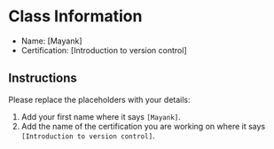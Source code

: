# Class Information
- Name: [Mayank]  
- Certification: [Introduction to version control]  

## Instructions
Please replace the placeholders with your details:
1. Add your first name where it says `[Mayank]`.  
2. Add the name of the certification you are working on where it says `[Introduction to version control]`. 
